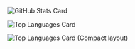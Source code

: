 ![GitHub Stats Card](https://github-readme-stats.vercel.app/api?username=Sarada1101)

![Top Languages Card](https://github-readme-stats.vercel.app/api/top-langs/?username=Sarada1101)

![Top Languages Card (Compact layout)](https://github-readme-stats.vercel.app/api/top-langs/?username=Sarada1101&layout=compact)
